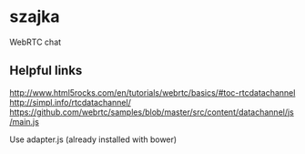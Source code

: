# szajka
WebRTC chat


## Helpful links
http://www.html5rocks.com/en/tutorials/webrtc/basics/#toc-rtcdatachannel
http://simpl.info/rtcdatachannel/
https://github.com/webrtc/samples/blob/master/src/content/datachannel/js/main.js

Use adapter.js (already installed with bower)
